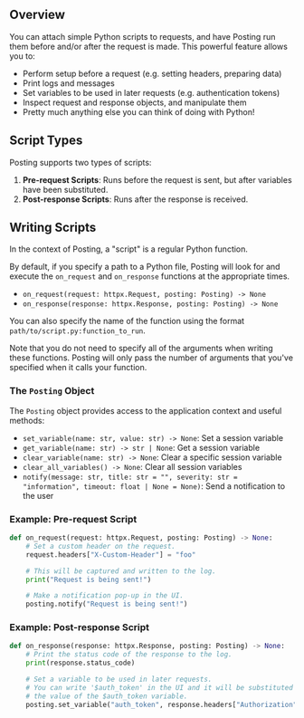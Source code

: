 ## Overview

You can attach simple Python scripts to requests, and have Posting run them before and/or after the request is made. This powerful feature allows you to:

- Perform setup before a request (e.g. setting headers, preparing data)
- Print logs and messages
- Set variables to be used in later requests (e.g. authentication tokens)
- Inspect request and response objects, and manipulate them
- Pretty much anything else you can think of doing with Python!

## Script Types

Posting supports two types of scripts:

1. **Pre-request Scripts**: Runs before the request is sent, but after variables have been substituted.
2. **Post-response Scripts**: Runs after the response is received.

## Writing Scripts

In the context of Posting, a "script" is a regular Python function.

By default, if you specify a path to a Python file, Posting will look for and execute the `on_request` and `on_response` functions at the appropriate times.

- `on_request(request: httpx.Request, posting: Posting) -> None`
- `on_response(response: httpx.Response, posting: Posting) -> None`

You can also specify the name of the function using the format `path/to/script.py:function_to_run`.

Note that you do not need to specify all of the arguments when writing these functions. Posting will only pass the number of arguments that you've specified when it calls your function.

### The `Posting` Object

The `Posting` object provides access to the application context and useful methods:

- `set_variable(name: str, value: str) -> None`: Set a session variable
- `get_variable(name: str) -> str | None`: Get a session variable
- `clear_variable(name: str) -> None`: Clear a specific session variable
- `clear_all_variables() -> None`: Clear all session variables
- `notify(message: str, title: str = "", severity: str = "information", timeout: float | None = None)`: Send a notification to the user

### Example: Pre-request Script

```python
def on_request(request: httpx.Request, posting: Posting) -> None:
    # Set a custom header on the request.
    request.headers["X-Custom-Header"] = "foo"

    # This will be captured and written to the log.
    print("Request is being sent!")

    # Make a notification pop-up in the UI.
    posting.notify("Request is being sent!")
```

### Example: Post-response Script

```python
def on_response(response: httpx.Response, posting: Posting) -> None:
    # Print the status code of the response to the log.
    print(response.status_code)

    # Set a variable to be used in later requests.
    # You can write '$auth_token' in the UI and it will be substituted with
    # the value of the $auth_token variable.
    posting.set_variable("auth_token", response.headers["Authorization"])
```

